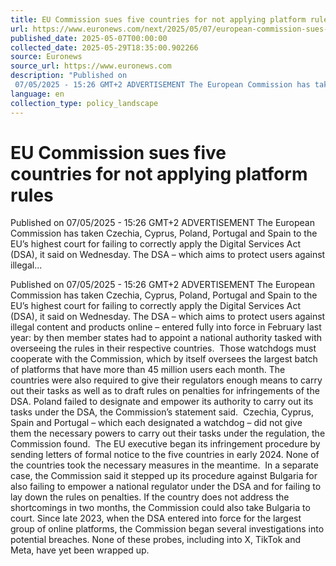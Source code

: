 ```yaml
---
title: EU Commission sues five countries for not applying platform rules
url: https://www.euronews.com/next/2025/05/07/european-commission-sues-five-countries-for-not-applying-digital-platform-rules
published_date: 2025-05-07T00:00:00
collected_date: 2025-05-29T18:35:00.902266
source: Euronews
source_url: https://www.euronews.com
description: "Published on
 07/05/2025 - 15:26 GMT+2 ADVERTISEMENT The European Commission has taken Czechia, Cyprus, Poland, Portugal and Spain to the EU’s highest court for failing to correctly apply the Digital Services Act (DSA), it said on Wednesday. The DSA – which aims to protect users against illegal..."
language: en
collection_type: policy_landscape
---
```


# EU Commission sues five countries for not applying platform rules

Published on
 07/05/2025 - 15:26 GMT+2 ADVERTISEMENT The European Commission has taken Czechia, Cyprus, Poland, Portugal and Spain to the EU’s highest court for failing to correctly apply the Digital Services Act (DSA), it said on Wednesday. The DSA – which aims to protect users against illegal...

Published on
 07/05/2025 - 15:26 GMT+2 ADVERTISEMENT The European Commission has taken Czechia, Cyprus, Poland, Portugal and Spain to the EU’s highest court for failing to correctly apply the Digital Services Act (DSA), it said on Wednesday. The DSA – which aims to protect users against illegal content and products online – entered fully into force in February last year: by then member states had to appoint a national authority tasked with overseeing the rules in their respective countries.  Those watchdogs must cooperate with the Commission, which by itself oversees the largest batch of platforms that have more than 45 million users each month. The countries were also required to give their regulators enough means to carry out their tasks as well as to draft rules on penalties for infringements of the DSA. Poland failed to designate and empower its authority to carry out its tasks under the DSA, the Commission’s statement said.  Czechia, Cyprus, Spain and Portugal – which each designated a watchdog – did not give them the necessary powers to carry out their tasks under the regulation, the Commission found.  The EU executive began its infringement procedure by sending letters of formal notice to the five countries in early 2024. None of the countries took the necessary measures in the meantime.  In a separate case, the Commission said it stepped up its procedure against Bulgaria for also failing to empower a national regulator under the DSA and for failing to lay down the rules on penalties. If the country does not address the shortcomings in two months, the Commission could also take Bulgaria to court. Since late 2023, when the DSA entered into force for the largest group of online platforms, the Commission began several investigations into potential breaches. None of these probes, including into X, TikTok and Meta, have yet been wrapped up.